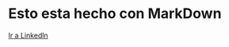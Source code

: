 # Esto esta hecho con MarkDown
[Ir a Linkedln](https://www.linkedin.com/in/maximiliano-luj%C3%A1n-13323220a/ "Linkenln" )